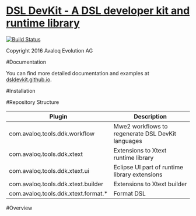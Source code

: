 [DSL DevKit - A DSL developer kit and runtime library](https://github.com/dsldevkit/dsl-devkit)
===================================
[![Build Status](https://travis-ci.org/dsldevkit/dsl-devkit.svg?branch=master)](https://travis-ci.org/dsldevkit/dsl-devkit)

Copyright 2016 Avaloq Evolution AG

#Documentation

You can find more detailed documentation and examples at [dsldevkit.github.io](https://dsldevkit.github.io/).

#Installation


#Repository Structure


| Plugin                                 | Description                                              | 
|----------------------------------------|----------------------------------------------------------|
| com.avaloq.tools.ddk.workflow          | Mwe2 workflows to regenerate DSL DevKit languages        |
| com.avaloq.tools.ddk.xtext             | Extensions to Xtext runtime library                      |
| com.avaloq.tools.ddk.xtext.ui          | Eclipse UI part of runtime library extensions            |
| com.avaloq.tools.ddk.xtext.builder     | Extensions to Xtext builder                              |
| com.avaloq.tools.ddk.xtext.format.\*   | Format DSL                                               |



#Overview



